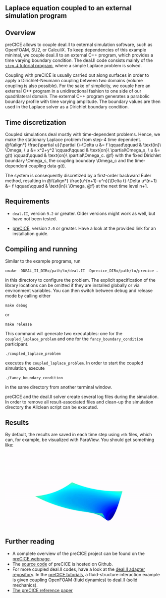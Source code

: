 Laplace equation coupled to an external simulation program
------------------------------------------
## Overview

preCICE allows to couple deal.II to external simulation software, such as OpenFOAM, SU2, or CalculiX. To keep dependencies of this example minimal, we couple deal.II to an external C++ program, which provides a time varying boundary condition. The deal.II code consists mainly of the [`step-4` tutorial program](https://www.dealii.org/developer/doxygen/deal.II/step_4.html), where a simple Laplace problem is solved. 

Coupling with preCICE is usually carried out along surfaces in order to apply a Dirichlet-Neumann coupling between two domains (volume coupling is also possible). For the sake of simplicity, we couple here an external C++ program in a unidirectional fashion to one side of our quadrilateral domain. The external C++ program generates a parabolic boundary profile with time varying amplitude. The boundary values are then used in the Laplace solver as a Dirichlet boundary condition.

## Time discretization
Coupled simulations deal mostly with time-dependent problems. Hence, we make the stationary Laplace problem from step-4 time dependent.
@f{align*}
  \\frac{\partial u}{\partial t}-\Delta u &= f \qquad\qquad & \text{in}\ \Omega,
  \\
  u &= x^2+y^2 \qquad\qquad & \text{on}\ \partial\Omega_s,
  \\
  u &= g(t) \qquad\qquad & \text{on}\ \partial\Omega_c.
@f}
with the fixed Dirichlet boundary \Omega_s, the coupling boundary \Omega_c and the time-dependent coupling data g(t).

The system is consequently discretized by a first-order backward Euler method, resulting in
@f{align*}
  \\frac{u^{n+1}-u^n}{\Delta t}-\Delta u^{n+1} &= f \qquad\qquad & \text{in}\ \Omega,
@f}
at the next time level n+1.

## Requirements

* `deal.II`, version `9.2` or greater. Older versions might work as well, but have not been tested.

* [preCICE](https://github.com/precice/precice/wiki#1-get-precice), version `2.0` or greater. Have a look at the provided link for an installation guide.

## Compiling and running

Similar to the example programs, run
```
cmake -DDEAL_II_DIR=/path/to/deal.II -Dprecice_DIR=/path/to/precice .
```
in this directory to configure the problem. The explicit specification of the library locations can be omitted if they are installed globally or via environment variables.
You can then switch between debug and release mode by calling either
```
make debug
```
or
```
make release
```
This command will generate two executables: one for the `coupled_laplace_problem` and one for the `fancy_boundary_condition` participant.
```
./coupled_laplace_problem
```
executes the `coupled_laplace_problem`. In order to start the coupled simulation, execute
```
./fancy_boundary_condition
```
in the same directory from another terminal window.

preCICE and the deal.II solver create several log files during the simulation. In order to remove all result-associated files and clean-up the simulation directory the Allclean script can be executed.

## Results

By default, the results are saved in each time step using `vtk` files, which can, for example, be visualized with ParaView. You should get something like:
![result](./doc/result.gif)

## Further reading

* A complete overview of the preCICE project can be found on the [preCICE webpage](https://www.precice.org/).
* The [source code](https://github.com/precice/precice/) of preCICE is hosted on Github.
* For more coupled deal.II codes, have a look at the [deal.II adapter repository](https://github.com/precice/dealii-adapter). In the [preCICE tutorials](https://github.com/precice/tutorials/tree/master/FSI/flap_perp_2D/OpenFOAM-deal.II), a fluid-structure interaction example is given coupling OpenFOAM (fluid dynamics) to deal.II (solid mechanics).
* [The preCICE reference paper](https://www.sciencedirect.com/science/article/abs/pii/S0045793016300974)
